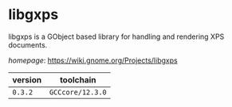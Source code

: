 # libgxps

libgxps is a GObject based library for handling and rendering XPS documents.

*homepage*: <https://wiki.gnome.org/Projects/libgxps>

version | toolchain
--------|----------
``0.3.2`` | ``GCCcore/12.3.0``
